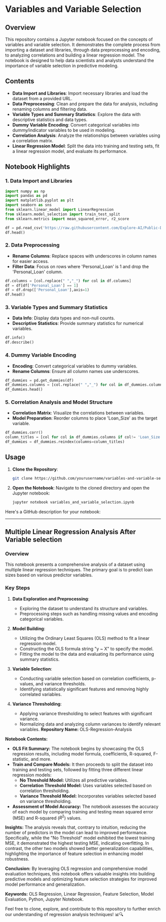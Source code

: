 # Variables and Variable Selection

## Overview
This repository contains a Jupyter notebook focused on the concepts of variables and variable selection. It demonstrates the complete process from importing a dataset and libraries, through data preprocessing and encoding, to analyzing correlations and building a linear regression model. The notebook is designed to help data scientists and analysts understand the importance of variable selection in predictive modeling.

## Contents
- **Data Import and Libraries**: Import necessary libraries and load the dataset from a provided URL.
- **Data Preprocessing**: Clean and prepare the data for analysis, including renaming columns and filtering data.
- **Variable Types and Summary Statistics**: Explore the data with descriptive statistics and data types.
- **Dummy Variable Encoding**: Convert categorical variables into dummy/indicator variables to be used in modeling.
- **Correlation Analysis**: Analyze the relationships between variables using a correlation matrix.
- **Linear Regression Model**: Split the data into training and testing sets, fit a linear regression model, and evaluate its performance.

## Notebook Highlights

### 1. Data Import and Libraries
```python
import numpy as np
import pandas as pd
import matplotlib.pyplot as plt
import seaborn as sns
from sklearn.linear_model import LinearRegression
from sklearn.model_selection import train_test_split
from sklearn.metrics import mean_squared_error, r2_score

df = pd.read_csv('https://raw.githubusercontent.com/Explore-AI/Public-Data/master/bootcamps/Personal_Loans.csv')
df.head()
```

### 2. Data Preprocessing
- **Rename Columns**: Replace spaces with underscores in column names for easier access.
- **Filter Data**: Focus on rows where 'Personal_Loan' is 1 and drop the 'Personal_Loan' column.

```python
df.columns = [col.replace(" ","_") for col in df.columns] 
df = df[df['Personal_Loan'] == 1]
df = df.drop(['Personal_Loan'],axis=1)
df.head()
```

### 3. Variable Types and Summary Statistics
- **Data Info**: Display data types and non-null counts.
- **Descriptive Statistics**: Provide summary statistics for numerical variables.

```python
df.info()
df.describe()
```

### 4. Dummy Variable Encoding
- **Encoding**: Convert categorical variables to dummy variables.
- **Rename Columns**: Ensure all column names use underscores.

```python
df_dummies = pd.get_dummies(df)
df_dummies.columns = [col.replace(" ","_") for col in df_dummies.columns] 
df_dummies.head()
```

### 5. Correlation Analysis and Model Structure
- **Correlation Matrix**: Visualize the correlations between variables.
- **Model Preparation**: Reorder columns to place 'Loan_Size' as the target variable.

```python
df_dummies.corr()
column_titles = [col for col in df_dummies.columns if col!= 'Loan_Size'] + ['Loan_Size']
df_dummies = df_dummies.reindex(columns=column_titles)
```

## Usage
1. **Clone the Repository**:
   ```bash
   git clone https://github.com/yourusername/variables-and-variable-selection.git
   ```
2. **Open the Notebook**:
   Navigate to the cloned directory and open the Jupyter notebook:
   ```bash
   jupyter notebook variables_and_variable_selection.ipynb
   ```
Here's a GitHub description for your notebook:

---

## Multiple Linear Regression Analysis After Variable selection

### Overview
This notebook presents a comprehensive analysis of a dataset using multiple linear regression techniques. The primary goal is to predict loan sizes based on various predictor variables.

### Key Steps
1. **Data Exploration and Preprocessing**: 
   - Exploring the dataset to understand its structure and variables.
   - Preprocessing steps such as handling missing values and encoding categorical variables.

2. **Model Building**: 
   - Utilizing the Ordinary Least Squares (OLS) method to fit a linear regression model.
   - Constructing the OLS formula string "y ~ X" to specify the model.
   - Fitting the model to the data and evaluating its performance using summary statistics.

3. **Variable Selection**: 
   - Conducting variable selection based on correlation coefficients, p-values, and variance thresholds.
   - Identifying statistically significant features and removing highly correlated variables.

4. **Variance Thresholding**: 
   - Applying variance thresholding to select features with significant variance.
   - Normalizing data and analyzing column variances to identify relevant variables.
**Repository Name:** OLS-Regression-Analysis

**Notebook Contents:**
- **OLS Fit Summary:** The notebook begins by showcasing the OLS regression results, including model formula, coefficients, R-squared, F-statistic, and more.
- **Train and Compare Models:** It then proceeds to split the dataset into training and testing sets, followed by fitting three different linear regression models:
  - **No Threshold Model:** Utilizes all predictive variables.
  - **Correlation Threshold Model:** Uses variables selected based on correlation thresholding.
  - **Variance Threshold Model:** Incorporates variables selected based on variance thresholding.
- **Assessment of Model Accuracy:** The notebook assesses the accuracy of each model by comparing training and testing mean squared error (MSE) and R-squared ($R^2$) values.

**Insights:**
The analysis reveals that, contrary to intuition, reducing the number of predictors in the model can lead to improved performance. Specifically, while the "No Threshold" model exhibited the lowest training MSE, it demonstrated the highest testing MSE, indicating overfitting. In contrast, the other two models showed better generalization capabilities, highlighting the importance of feature selection in enhancing model robustness.

**Conclusion:**
By leveraging OLS regression and comprehensive model evaluation techniques, this notebook offers valuable insights into building predictive models and optimizing feature selection strategies for improved model performance and generalization.

**Keywords:** OLS Regression, Linear Regression, Feature Selection, Model Evaluation, Python, Jupyter Notebook.

Feel free to clone, explore, and contribute to this repository to further enrich our understanding of regression analysis techniques! 📊🔍
